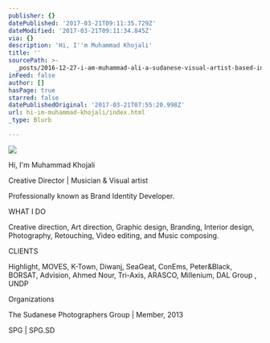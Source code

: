 ```yaml
---
publisher: {}
datePublished: '2017-03-21T09:11:35.729Z'
dateModified: '2017-03-21T09:11:34.845Z'
via: {}
description: 'Hi, ​I''m Muhammad Khojali'
title: ''
sourcePath: >-
  _posts/2016-12-27-i-am-muhammad-ali-a-sudanese-visual-artist-based-in-riyadh.md
inFeed: false
author: []
hasPage: true
starred: false
datePublishedOriginal: '2017-03-21T07:55:20.998Z'
url: hi-im-muhammad-khojali/index.html
_type: Blurb

---
```

![](https://the-grid-user-content.s3-us-west-2.amazonaws.com/9762c992-b850-4f60-9ec4-494ad3e108f2.png)

Hi, ​I'm Muhammad Khojali

Creative Director | Musician & Visual artist

Professionally known as Brand Identity Developer.

​WHAT I DO

Creative direction, Art direction, Graphic design, Branding, Interior design, Photography, Retouching, Video editing, and Music composing.

CLIENTS​

Highlight, MOVES, K-Town, Diwanj, SeaGeat, ConEms, Peter&Black, BORSAT, Advision, Ahmed Nour, Tri-Axis, ARASCO, Millenium, DAL Group , UNDP

Organizations

The Sudanese Photographers Group | Member, 2013

SPG | SPG.SD

​